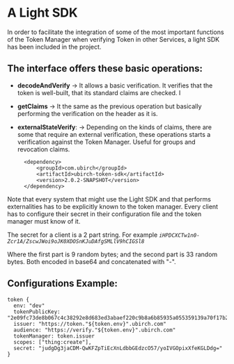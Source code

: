 # A Light SDK

In order to facilitate the integration of some of the most important functions of the Token Manager when verifying Token in other Services, a light SDK has been included in the project.

## The interface offers these basic operations:

* **decodeAndVerify** ->  It allows a basic verification. It verifies that the token is well-built, that its standard claims are checked. I
* **getClaims** -> It the same as the previous operation but basically performing the verification on the header as it is.
* **externalStateVerify**: -> Depending on the kinds of claims, there are some that require an external verification, these operations starts a verification against the Token Manager. Useful for groups and revocation claims.

        <dependency>
            <groupId>com.ubirch</groupId>
            <artifactId>ubirch-token-sdk</artifactId>
            <version>2.0.2-SNAPSHOT</version>
        </dependency>

Note that every system that might use the Light SDK and that performs externalities has to be explicitly known to the token manager. Every client has to configure their secret in their configuration file and the token manager must know of it.

The secret for a client is a 2 part string. For example _`iHPDCXCTw1n0-Zcr1A/ZscwJWoi9oJK0XDOSnKJuDAfgSMLlV9hCIGSl8`_

Where the first part is 9 random bytes; and the second part is 33 random bytes. Both encoded in base64 and concatenated with "-".

## Configurations Example:

```
token {
  env: "dev"
  tokenPublicKey: "2e09fc73de8b067c4c38292e8d683ed3abaef220c9b8a6b85935a055359139a70f17b2e76543518a113fba84863db6060bb0224fc45104ca0ac8a8279b0d744a"
  issuer: "https://token."${token.env}".ubirch.com"
  audience: "https://verify."${token.env}".ubirch.com"
  tokenManager: token.issuer
  scopes: ["thing:create"],
  secret: "judgDg3jaCDM-QwKFZpTiEcXnLdbbGEdzcO57/yoIVGOpixXfeKGLDdg="
}
```
